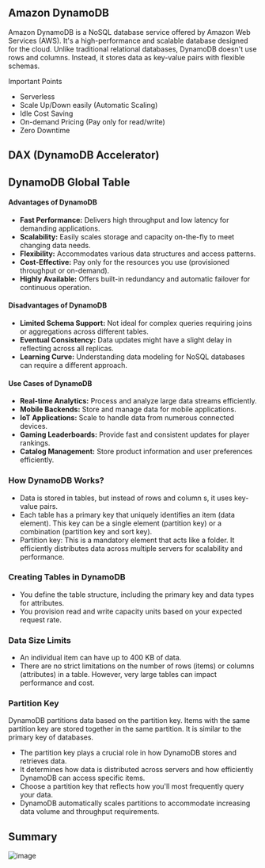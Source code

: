## Amazon DynamoDB

Amazon DynamoDB is a NoSQL database service offered by Amazon Web Services (AWS). It's a high-performance and scalable database designed for the cloud. Unlike traditional relational databases, DynamoDB doesn't use rows and columns. Instead, it stores data as key-value pairs with flexible schemas.

Important Points
- Serverless
- Scale Up/Down easily (Automatic Scaling)
- Idle Cost Saving
- On-demand Pricing (Pay only for read/write)
- Zero Downtime

## DAX (DynamoDB Accelerator)

## DynamoDB Global Table



#### Advantages of DynamoDB
* **Fast Performance:** Delivers high throughput and low latency for demanding applications.
* **Scalability:** Easily scales storage and capacity on-the-fly to meet changing data needs.
* **Flexibility:** Accommodates various data structures and access patterns.
* **Cost-Effective:** Pay only for the resources you use (provisioned throughput or on-demand).
* **Highly Available:** Offers built-in redundancy and automatic failover for continuous operation.

#### Disadvantages of DynamoDB
* **Limited Schema Support:**  Not ideal for complex queries requiring joins or aggregations across different tables.
* **Eventual Consistency:** Data updates might have a slight delay in reflecting across all replicas.
* **Learning Curve:** Understanding data modeling for NoSQL databases can require a different approach.

#### Use Cases of DynamoDB
* **Real-time Analytics:**  Process and analyze large data streams efficiently.
* **Mobile Backends:**  Store and manage data for mobile applications.
* **IoT Applications:**  Scale to handle data from numerous connected devices.
* **Gaming Leaderboards:**  Provide fast and consistent updates for player rankings.
* **Catalog Management:**  Store product information and user preferences efficiently.


### How DynamoDB Works?
* Data is stored in tables, but instead of rows and column s, it uses key-value pairs.
* Each table has a primary key that uniquely identifies an item (data element). This key can be a single element (partition key) or a combination (partition key and sort key).
* Partition key:  This is a mandatory element that acts like a folder. It efficiently distributes data across multiple servers for scalability and performance.

### Creating Tables in DynamoDB
* You define the table structure, including the primary key and data types for attributes.
* You provision read and write capacity units based on your expected request rate.

### Data Size Limits
* An individual item can have up to 400 KB of data.
* There are no strict limitations on the number of rows (items) or columns (attributes) in a table. However, very large tables can impact performance and cost.

### Partition Key
DynamoDB partitions data based on the partition key. Items with the same partition key are stored together in the same partition. It is similar to the primary key of databases.

* The partition key plays a crucial role in how DynamoDB stores and retrieves data.
* It determines how data is distributed across servers and how efficiently DynamoDB can access specific items.
* Choose a partition key that reflects how you'll most frequently query your data. 
* DynamoDB automatically scales partitions to accommodate increasing data volume and throughput requirements.

## Summary
![image](https://imgur.com/KHCZkiH.png)
